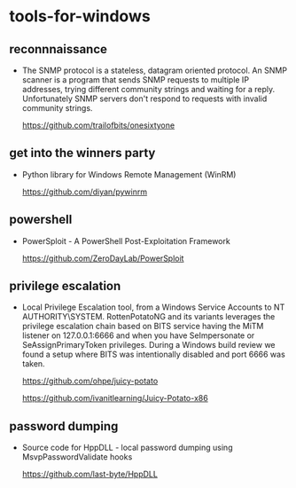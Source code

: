 # tools-for-windows

## reconnnaissance

- The SNMP protocol is a stateless, datagram oriented protocol. An SNMP scanner is a program that sends SNMP requests to multiple IP addresses, trying different community strings and waiting for a reply. Unfortunately SNMP servers don't respond to requests with invalid community strings.

    https://github.com/trailofbits/onesixtyone

## get into the winners party

- Python library for Windows Remote Management (WinRM)

    https://github.com/diyan/pywinrm

## powershell

- PowerSploit - A PowerShell Post-Exploitation Framework

    https://github.com/ZeroDayLab/PowerSploit

## privilege escalation

- Local Privilege Escalation tool, from a Windows Service Accounts to NT AUTHORITY\SYSTEM. RottenPotatoNG and its variants leverages the privilege escalation chain based on BITS service having the MiTM listener on 127.0.0.1:6666 and when you have SeImpersonate or SeAssignPrimaryToken privileges. During a Windows build review we found a setup where BITS was intentionally disabled and port 6666 was taken.

    https://github.com/ohpe/juicy-potato

    https://github.com/ivanitlearning/Juicy-Potato-x86

## password dumping

- Source code for HppDLL - local password dumping using MsvpPasswordValidate hooks

    https://github.com/last-byte/HppDLL
